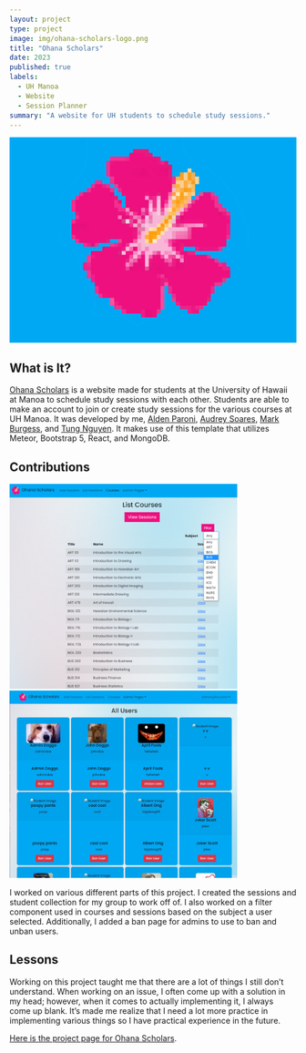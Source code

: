 ```yaml
---
layout: project
type: project
image: img/ohana-scholars-logo.png
title: "Ohana Scholars"
date: 2023
published: true
labels:
  - UH Manoa
  - Website
  - Session Planner
summary: "A website for UH students to schedule study sessions."
---
```


<img class="img-fluid" src="../img/ohana-scholars-logo.png">

## What is It?

[Ohana Scholars](https://ohanascholars.org/) is a website made for students at the University of Hawaii at Manoa to schedule study sessions with each other. Students are able to make an account to join or create study sessions for the various courses at UH Manoa. It was developed by me, [Alden Paroni](https://aldenparoni.github.io/), [Audrey Soares](https://audreysoares.github.io/), [Mark Burgess](https://crepesalot.github.io/), and [Tung Nguyen](https://tungxn.github.io/). It makes use of this template that utilizes Meteor, Bootstrap 5, React, and MongoDB.

## Contributions

<div class="text-center p-4">
  <img width="400px" 
       src="../img/filter.png" 
       class="img-thumbnail" >
  <img width="400px" 
       src="../img/banpage.JPG" 
       class="img-thumbnail" >
</div>

I worked on various different parts of this project. I created the sessions and student collection for my group to work off of. I also worked on a filter component used in courses and sessions based on the subject a user selected. Additionally, I added a ban page for admins to use to ban and unban users.

## Lessons

Working on this project taught me that there are a lot of things I still don’t understand. When working on an issue, I often come up with a solution in my head; however, when it comes to actually implementing it, I always come up blank. It’s made me realize that I need a lot more practice in implementing various things so I have practical experience in the future.

[Here is the project page for Ohana Scholars](https://ohana-scholars.github.io/).
